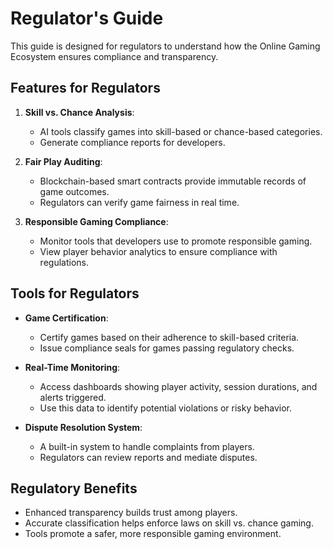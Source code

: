 # Regulator's Guide

This guide is designed for regulators to understand how the Online Gaming Ecosystem ensures compliance and transparency.

## Features for Regulators
1. **Skill vs. Chance Analysis**:
   - AI tools classify games into skill-based or chance-based categories.
   - Generate compliance reports for developers.

2. **Fair Play Auditing**:
   - Blockchain-based smart contracts provide immutable records of game outcomes.
   - Regulators can verify game fairness in real time.

3. **Responsible Gaming Compliance**:
   - Monitor tools that developers use to promote responsible gaming.
   - View player behavior analytics to ensure compliance with regulations.

## Tools for Regulators
- **Game Certification**:
   - Certify games based on their adherence to skill-based criteria.
   - Issue compliance seals for games passing regulatory checks.

- **Real-Time Monitoring**:
   - Access dashboards showing player activity, session durations, and alerts triggered.
   - Use this data to identify potential violations or risky behavior.

- **Dispute Resolution System**:
   - A built-in system to handle complaints from players.
   - Regulators can review reports and mediate disputes.

## Regulatory Benefits
- Enhanced transparency builds trust among players.
- Accurate classification helps enforce laws on skill vs. chance gaming.
- Tools promote a safer, more responsible gaming environment.